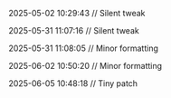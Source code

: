 ﻿
2025-05-02 10:29:43 // Silent tweak

2025-05-31 11:07:16 // Silent tweak

2025-05-31 11:08:05 // Minor formatting

2025-06-02 10:50:20 // Minor formatting

2025-06-05 10:48:18 // Tiny patch
